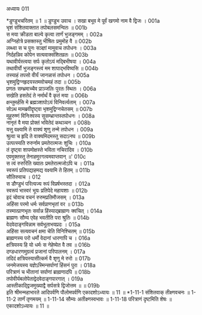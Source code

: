 अध्यायः 011

*डुण्डुभचरितम् ॥ 1 ॥
डुण्डुभ उवाच ।
सखा बभूव मे पूर्वं खगमो नाम वै द्विजः ।	001a  
भृशं संशितवाक्तात तपोबलसमन्वितः ॥	001b  
स मया क्रीडता बाल्ये कृत्वा तार्णं भुजङ्गमम् ।	002a  
अग्निहोत्रे प्रसक्तस्तु भीषितः प्रमुमोह वै ॥	002b  
लब्ध्वा स च पुनः सञ्ज्ञां मामुवाच तपोधनः ।	003a  
निर्दहन्निव कोपेन सत्यवाक्संशितव्रतः ॥	003b  
यथावीर्यस्त्वया सर्पः कृतोऽयं मद्बिभीषया ।	004a  
तथावीर्यो भुजङ्गस्त्वं मम शापाद्भविष्यसि ॥	004b  
तस्याहं तपसो वीर्यं जानन्नासं तपोधन ।	005a  
भृशमुद्विग्नहृदयस्तमवोचमहं तदा ॥	005b  
प्रणतः सम्भ्रमाच्चैव प्राञ्जलिः पुरतः स्थितः ।	006a  
सखेति हसतेदं ते नर्मार्थं वै कृतं मया ॥	006b  
क्षन्तुमर्हसि मे ब्रह्मञ्शापोऽयं विनिवर्त्यताम् ।	007a  
सोऽथ मामब्रवीद्दृष्ट्वा भृशमुद्विग्नचेतसम् ॥	007b  
मुहुरुष्णं विनिःश्वस्य सुसम्भ्रान्तस्तपोधनः ।	008a  
नानृतं वै मया प्रोक्तं भवितेदं कथञ्चन ॥	008b  
यत्तु वक्ष्यामि ते वाक्यं शृणु तन्मे तपोधन ।	009a  
श्रुत्वा च हृदि ते वाक्यमिदमस्तु सदाऽनघ ॥	009b  
उत्पत्स्यति रुरुर्नाम प्रमतेरात्मजः शुचिः ।	010a  
तं दृष्ट्वा शापमोक्षस्ते भविता नचिरादिव ।	010b  
एवमुक्तस्तु तेनाहमुरगत्वमवाप्तवान् ॥\'	010c  
स त्वं रुरुरिति ख्यातः प्रमतेरात्मजोऽपि च ।	011a  
स्वरूपं प्रतिपद्याहमद्य वक्ष्यामि ते हितम् ॥	011b  
सौतिरुवाच ।	012  
स डौण्डुभं परित्यज्य रूपं विप्रर्षभस्तदा ।	012a  
स्वरूपं भास्वरं भूयः प्रतिपेदे महायशाः ॥	012b  
इदं चोवाच वचनं रुरुमप्रतिमौजसम् ।	013a  
अहिंसा परमो धर्मः सर्वप्राणभृतां वर ॥	013b  
तस्मात्प्राणभृतः सर्वान्न हिंस्याद्ब्राह्मणः क्वचित् ।	014a  
ब्राह्मणः सौम्य एवेह भवतीति परा श्रुतिः ॥	014b  
वेदवेदाङ्गविन्नाम सर्वभूताभयप्रदः ।	015a  
अहिंसा सत्यवचनं क्षमा चेति विनिश्चितम् ॥	015b  
ब्राह्मणस्य परो धर्मो वेदानां धारणापि च ।	016a  
क्षत्रियस्य हि यो धर्मः स नेहेष्येत वै तव ॥	016b  
दण्डधारणमुग्रत्वं प्रजानां परिपालनम् ।	017a  
तदिदं क्षत्रियस्यासीत्कर्म वै शृणु मे रुरो ॥	017b  
जनमेजयस्य यज्ञेऽस्मिन्सर्पाणां हिंसनं पुरा ।	018a  
परित्राणं च भीतानां सर्पाणां ब्राह्मणादपि ॥	018b  
तपोवीर्यबलोपेताद्वेदवेदाङ्गपारगात् ।	019a  
आस्तीकाद्द्विजमुख्याद्वै सर्पसत्रे द्विजोत्तम ॥ ॥	019b  
इति श्रीमन्महाभारते आदिपर्वणि पौलोमपर्वणि एकादशोऽध्यायः ॥ 11 ॥
*1-11-1 संशितवाक् तीक्ष्णवचनः ॥ 1-11-2 तार्णं तृणमयम् ॥ 1-11-14 सौम्यः अतीक्ष्णस्वभावः ॥ 1-11-18 परित्राणं दृष्टमिति शेषः ॥ एकादशोऽध्यायः ॥ 11 ॥
